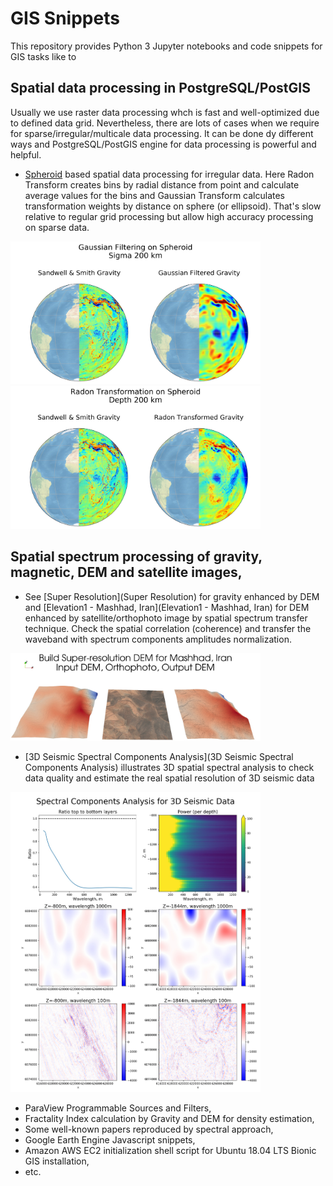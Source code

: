 # GIS Snippets

This repository provides Python 3 Jupyter notebooks and code snippets for GIS tasks like to

## Spatial data processing in PostgreSQL/PostGIS

Usually we use raster data processing whch is fast and well-optimized due to defined data grid.
Nevertheless, there are lots of cases when we require for sparse/irregular/multicale data processing.
It can be done dy different ways and PostgreSQL/PostGIS engine for data processing is powerful and helpful.

 * [Spheroid](Spheroid) based spatial data processing for irregular data.
 Here Radon Transform creates bins by radial distance from point and calculate average values for the bins and Gaussian Transform
 calculates transformation weights by distance on sphere (or ellipsoid). That's slow relative to regular grid processing but
 allow high accuracy processing on sparse data.

<img src="Spheroid/Gaussian%20Filtering%20on%20Spheroid%20%5BGlobal%5D.jpg" width=400>

<img src="Spheroid/Radon%20Transformation%20on%20Spheroid%20%5BGlobal%5D.jpg" width=400>


## Spatial spectrum processing of gravity, magnetic, DEM and satellite images,

 * See [Super Resolution](Super Resolution) for gravity enhanced by DEM and [Elevation1 - Mashhad, Iran](Elevation1 - Mashhad, Iran) for DEM enhanced by satellite/orthophoto image by spatial spectrum transfer technique. Check the spatial correlation (coherence) and transfer the waveband with spectrum components amplitudes normalization.
<img src="Elevation1%20-%20Mashhad%2C%20Iran/Super-resolution%20DEM.3d.jpg" width=400>

 * [3D Seismic Spectral Components Analysis](3D Seismic Spectral Components Analysis) illustrates 3D spatial spectral analysis to check data quality and estimate the real spatial resolution of 3D seismic data
<img src="3D%20Seismic%20Spectral%20Components%20Analysis/3D%20Seismic%20Data.jpg" width=400>

 * ParaView Programmable Sources and Filters,
 * Fractality Index calculation by Gravity and DEM for density estimation,
 * Some well-known papers reproduced by spectral approach,
 * Google Earth Engine Javascript snippets,
 * Amazon AWS EC2 initialization shell script for Ubuntu 18.04 LTS Bionic GIS installation,
 * etc.

